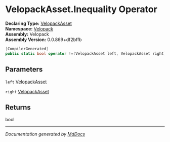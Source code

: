 ﻿<!--  
  <auto-generated>   
    The contents of this file were generated by a tool.  
    Changes to this file may be list if the file is regenerated  
  </auto-generated>   
-->

# VelopackAsset.Inequality Operator

**Declaring Type:** [VelopackAsset](../index.md)  
**Namespace:** [Velopack](../../index.md)  
**Assembly:** Velopack  
**Assembly Version:** 0.0.869+df2bffb

```csharp
[CompilerGenerated]
public static bool operator !=(VelopackAsset left, VelopackAsset right);
```

## Parameters

`left`  [VelopackAsset](../index.md)

`right`  [VelopackAsset](../index.md)

## Returns

bool

___

*Documentation generated by [MdDocs](https://github.com/ap0llo/mddocs)*
